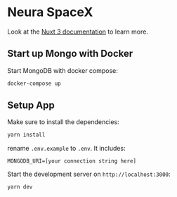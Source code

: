 # Neura SpaceX

Look at the [Nuxt 3 documentation](https://nuxt.com/docs/getting-started/introduction) to learn more.

## Start up Mongo with Docker

Start MongoDB with docker compose:

```bash
docker-compose up
```

## Setup App

Make sure to install the dependencies:

```bash
yarn install
```

rename `.env.example` to `.env`. It includes:

```
MONGODB_URI=[your connection string here]
```

Start the development server on `http://localhost:3000`:

```bash
yarn dev
```
